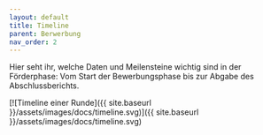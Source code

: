 ```yaml
---
layout: default
title: Timeline
parent: Berwerbung
nav_order: 2
---
```


Hier seht ihr, welche Daten und Meilensteine wichtig sind in der Förderphase: Vom Start der Bewerbungsphase bis zur Abgabe des Abschlussberichts.

[![Timeline einer Runde]({{ site.baseurl }}/assets/images/docs/timeline.svg)]({{ site.baseurl }}/assets/images/docs/timeline.svg)
